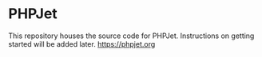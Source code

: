 # PHPJet
This repository houses the source code for PHPJet.
Instructions on getting started will be added later.
https://phpjet.org
